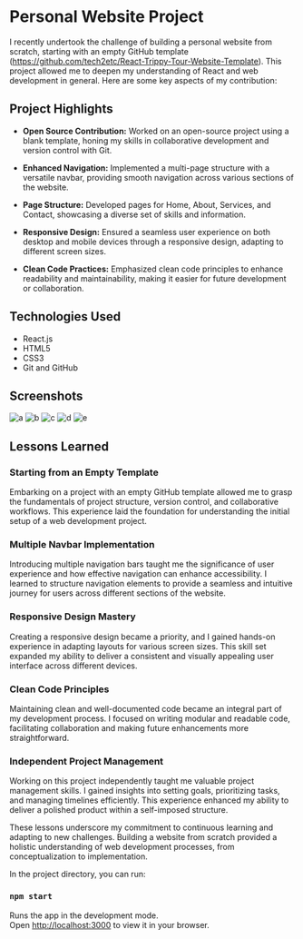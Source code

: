# Personal Website Project

I recently undertook the challenge of building a personal website from scratch, starting with an empty GitHub template (https://github.com/tech2etc/React-Trippy-Tour-Website-Template). This project allowed me to deepen my understanding of React and web development in general. Here are some key aspects of my contribution:

## Project Highlights

- **Open Source Contribution:** Worked on an open-source project using a blank template, honing my skills in collaborative development and version control with Git.

- **Enhanced Navigation:** Implemented a multi-page structure with a versatile navbar, providing smooth navigation across various sections of the website.

- **Page Structure:** Developed pages for Home, About, Services, and Contact, showcasing a diverse set of skills and information.

- **Responsive Design:** Ensured a seamless user experience on both desktop and mobile devices through a responsive design, adapting to different screen sizes.

- **Clean Code Practices:** Emphasized clean code principles to enhance readability and maintainability, making it easier for future development or collaboration.

## Technologies Used

- React.js
- HTML5
- CSS3
- Git and GitHub

## Screenshots

![a](https://github.com/Zereis/tour/assets/62556785/2d8e6da8-23cf-47e7-941f-c49729b095b3)
![b](https://github.com/Zereis/tour/assets/62556785/fcd07173-9359-4ad1-81b4-5466a5676103)
![c](https://github.com/Zereis/tour/assets/62556785/6c311c70-d60e-49ed-ac7a-da15b6b0213a)
![d](https://github.com/Zereis/tour/assets/62556785/cf5dac06-e7dc-4c44-837f-a15a1ba58793)
![e](https://github.com/Zereis/tour/assets/62556785/4ac4e318-7453-4544-b794-c0b8cefa7a37)




## Lessons Learned

### Starting from an Empty Template
Embarking on a project with an empty GitHub template allowed me to grasp the fundamentals of project structure, version control, and collaborative workflows. This experience laid the foundation for understanding the initial setup of a web development project.

### Multiple Navbar Implementation
Introducing multiple navigation bars taught me the significance of user experience and how effective navigation can enhance accessibility. I learned to structure navigation elements to provide a seamless and intuitive journey for users across different sections of the website.

### Responsive Design Mastery
Creating a responsive design became a priority, and I gained hands-on experience in adapting layouts for various screen sizes. This skill set expanded my ability to deliver a consistent and visually appealing user interface across different devices.

### Clean Code Principles
Maintaining clean and well-documented code became an integral part of my development process. I focused on writing modular and readable code, facilitating collaboration and making future enhancements more straightforward.

### Independent Project Management
Working on this project independently taught me valuable project management skills. I gained insights into setting goals, prioritizing tasks, and managing timelines efficiently. This experience enhanced my ability to deliver a polished product within a self-imposed structure.

These lessons underscore my commitment to continuous learning and adapting to new challenges. Building a website from scratch provided a holistic understanding of web development processes, from conceptualization to implementation.

In the project directory, you can run:

### `npm start`

Runs the app in the development mode.\
Open [http://localhost:3000](http://localhost:3000) to view it in your browser.
